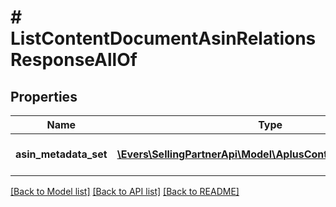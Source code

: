 # # ListContentDocumentAsinRelationsResponseAllOf

## Properties

Name | Type | Description | Notes
------------ | ------------- | ------------- | -------------
**asin_metadata_set** | [**\Evers\SellingPartnerApi\Model\AplusContent\AsinMetadata[]**](AsinMetadata.md) | The set of ASIN metadata. |

[[Back to Model list]](../../README.md#models) [[Back to API list]](../../README.md#endpoints) [[Back to README]](../../README.md)
